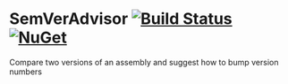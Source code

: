 # SemVerAdvisor [![Build Status](https://travis-ci.org/izrik/SemVerAdvisor.svg)](https://travis-ci.org/izrik/SemVerAdvisor) [![NuGet](https://img.shields.io/nuget/v/SemVerAdvisor.svg)](http://www.nuget.org/packages/SemVerAdvisor)

Compare two versions of an assembly and suggest how to bump version numbers
